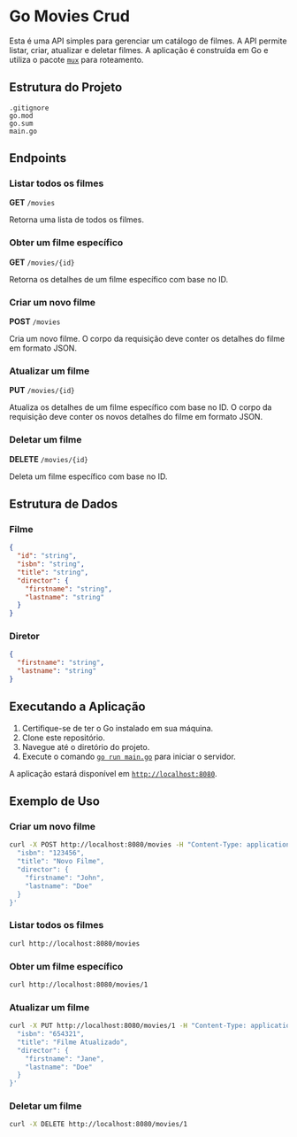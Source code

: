 # Go Movies Crud

Esta é uma API simples para gerenciar um catálogo de filmes. A API permite listar, criar, atualizar e deletar filmes. A aplicação é construída em Go e utiliza o pacote [`mux`](command:_github.copilot.openSymbolFromReferences?%5B%22%22%2C%5B%7B%22uri%22%3A%7B%22scheme%22%3A%22file%22%2C%22authority%22%3A%22%22%2C%22path%22%3A%22%2Fc%3A%2FUsers%2Ffabio%2FDocuments%2Festudos%2Fgo-movies-crud%2Fmain.go%22%2C%22query%22%3A%22%22%2C%22fragment%22%3A%22%22%7D%2C%22pos%22%3A%7B%22line%22%3A34%2C%22character%22%3A11%7D%7D%5D%2C%224ae7a160-fd8e-4029-ad34-003ab4985dbc%22%5D "Go to definition") para roteamento.

## Estrutura do Projeto

```
.gitignore
go.mod
go.sum
main.go
```

## Endpoints

### Listar todos os filmes

**GET** `/movies`

Retorna uma lista de todos os filmes.

### Obter um filme específico

**GET** `/movies/{id}`

Retorna os detalhes de um filme específico com base no ID.

### Criar um novo filme

**POST** `/movies`

Cria um novo filme. O corpo da requisição deve conter os detalhes do filme em formato JSON.

### Atualizar um filme

**PUT** `/movies/{id}`

Atualiza os detalhes de um filme específico com base no ID. O corpo da requisição deve conter os novos detalhes do filme em formato JSON.

### Deletar um filme

**DELETE** `/movies/{id}`

Deleta um filme específico com base no ID.

## Estrutura de Dados

### Filme

```json
{
  "id": "string",
  "isbn": "string",
  "title": "string",
  "director": {
    "firstname": "string",
    "lastname": "string"
  }
}
```

### Diretor

```json
{
  "firstname": "string",
  "lastname": "string"
}
```

## Executando a Aplicação

1. Certifique-se de ter o Go instalado em sua máquina.
2. Clone este repositório.
3. Navegue até o diretório do projeto.
4. Execute o comando [`go run main.go`](command:_github.copilot.openSymbolFromReferences?%5B%22%22%2C%5B%7B%22uri%22%3A%7B%22scheme%22%3A%22file%22%2C%22authority%22%3A%22%22%2C%22path%22%3A%22%2Fc%3A%2FUsers%2Ffabio%2FDocuments%2Festudos%2Fgo-movies-crud%2Fmain.go%22%2C%22query%22%3A%22%22%2C%22fragment%22%3A%22%22%7D%2C%22pos%22%3A%7B%22line%22%3A87%2C%22character%22%3A5%7D%7D%5D%2C%224ae7a160-fd8e-4029-ad34-003ab4985dbc%22%5D "Go to definition") para iniciar o servidor.

A aplicação estará disponível em [`http://localhost:8080`](command:_github.copilot.openSymbolFromReferences?%5B%22%22%2C%5B%7B%22uri%22%3A%7B%22scheme%22%3A%22file%22%2C%22authority%22%3A%22%22%2C%22path%22%3A%22%2Fc%3A%2FUsers%2Ffabio%2FDocuments%2Festudos%2Fgo-movies-crud%2Fmain.go%22%2C%22query%22%3A%22%22%2C%22fragment%22%3A%22%22%7D%2C%22pos%22%3A%7B%22line%22%3A100%2C%22character%22%3A11%7D%7D%5D%2C%224ae7a160-fd8e-4029-ad34-003ab4985dbc%22%5D "Go to definition").

## Exemplo de Uso

### Criar um novo filme

```sh
curl -X POST http://localhost:8080/movies -H "Content-Type: application/json" -d '{
  "isbn": "123456",
  "title": "Novo Filme",
  "director": {
    "firstname": "John",
    "lastname": "Doe"
  }
}'
```

### Listar todos os filmes

```sh
curl http://localhost:8080/movies
```

### Obter um filme específico

```sh
curl http://localhost:8080/movies/1
```

### Atualizar um filme

```sh
curl -X PUT http://localhost:8080/movies/1 -H "Content-Type: application/json" -d '{
  "isbn": "654321",
  "title": "Filme Atualizado",
  "director": {
    "firstname": "Jane",
    "lastname": "Doe"
  }
}'
```

### Deletar um filme

```sh
curl -X DELETE http://localhost:8080/movies/1
```
